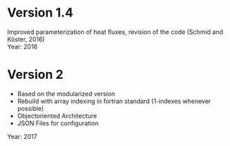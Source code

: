 # Version 1.4
Improved parameterization of heat fluxes, revision of the code (Schmid and Köster, 2016)  
Year: 2016  


# Version 2
- Based on the modularized version
- Rebuild with array indexing in fortran standard (1-indexes whenever possible)
- Objectoriented Architecture
- JSON Files for configuration

Year: 2017

